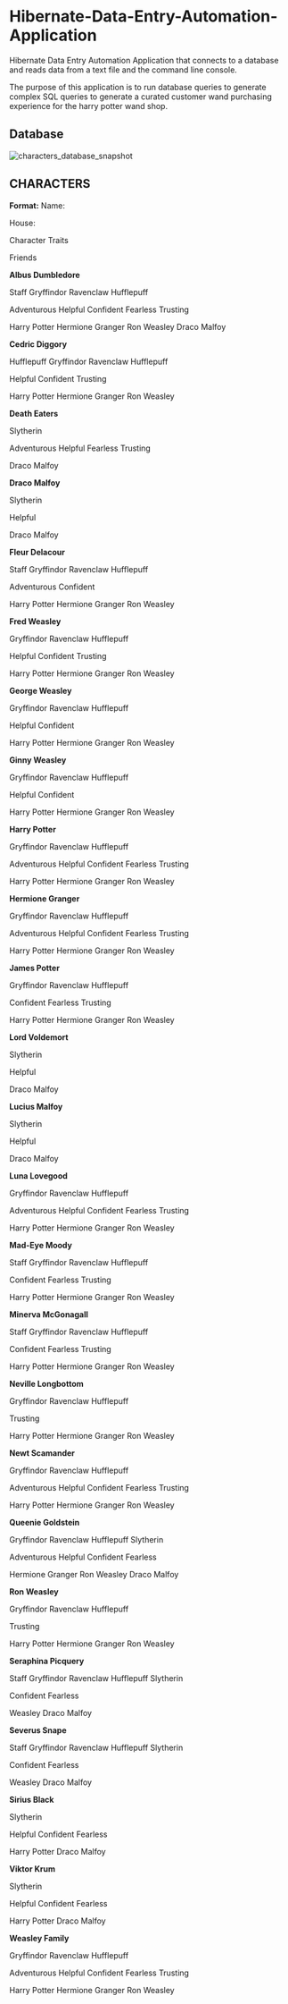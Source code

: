 # Hibernate-Data-Entry-Automation-Application
Hibernate Data Entry Automation Application that connects to a database and reads data from a text file and the command line console.

The purpose of this application is to run database queries to generate complex SQL queries to generate a curated customer wand 
purchasing experience for the harry potter wand shop. 
## Database
![characters_database_snapshot](https://github.com/BrianMartinGit/Hibernate-Data-Entry-Automation-Application/blob/master/images/characters_database_snapshot.PNG)
 
## CHARACTERS

**Format:**
Name:

House:

Character Traits

Friends

**Albus Dumbledore**

Staff Gryffindor Ravenclaw Hufflepuff

Adventurous Helpful Confident Fearless Trusting

Harry Potter Hermione Granger Ron Weasley Draco Malfoy

**Cedric Diggory**

Hufflepuff Gryffindor Ravenclaw Hufflepuff

Helpful Confident Trusting

Harry Potter Hermione Granger Ron Weasley

**Death Eaters**

Slytherin

Adventurous Helpful Fearless Trusting

Draco Malfoy


**Draco Malfoy**

Slytherin

Helpful 

Draco Malfoy



**Fleur Delacour**

Staff Gryffindor Ravenclaw Hufflepuff

Adventurous Confident

Harry Potter Hermione Granger Ron Weasley

 
**Fred Weasley**

Gryffindor Ravenclaw Hufflepuff

Helpful Confident Trusting

Harry Potter Hermione Granger Ron Weasley

**George Weasley**

Gryffindor Ravenclaw Hufflepuff

Helpful Confident

Harry Potter Hermione Granger Ron Weasley
 
**Ginny Weasley**

Gryffindor Ravenclaw Hufflepuff

Helpful Confident

Harry Potter Hermione Granger Ron Weasley
 
**Harry Potter**

Gryffindor Ravenclaw Hufflepuff

Adventurous Helpful Confident Fearless Trusting

Harry Potter Hermione Granger Ron Weasley

**Hermione Granger**

Gryffindor Ravenclaw Hufflepuff

Adventurous Helpful Confident Fearless Trusting

Harry Potter Hermione Granger Ron Weasley

**James Potter**

Gryffindor Ravenclaw Hufflepuff

Confident Fearless Trusting

Harry Potter Hermione Granger Ron Weasley


**Lord Voldemort**

Slytherin

Helpful 

Draco Malfoy

**Lucius Malfoy**

Slytherin

Helpful 

Draco Malfoy

**Luna Lovegood**

Gryffindor Ravenclaw Hufflepuff

Adventurous Helpful Confident Fearless Trusting

Harry Potter Hermione Granger Ron Weasley

**Mad-Eye Moody**

Staff Gryffindor Ravenclaw Hufflepuff

Confident Fearless Trusting

Harry Potter Hermione Granger Ron Weasley

**Minerva McGonagall**

Staff Gryffindor Ravenclaw Hufflepuff

Confident Fearless Trusting

Harry Potter Hermione Granger Ron Weasley

**Neville Longbottom**

Gryffindor Ravenclaw Hufflepuff

Trusting

Harry Potter Hermione Granger Ron Weasley

**Newt Scamander**

Gryffindor Ravenclaw Hufflepuff

Adventurous Helpful Confident Fearless Trusting

Harry Potter Hermione Granger Ron Weasley

**Queenie Goldstein**

Gryffindor Ravenclaw Hufflepuff Slytherin

Adventurous Helpful Confident Fearless

 Hermione Granger Ron Weasley Draco Malfoy

**Ron Weasley**

Gryffindor Ravenclaw Hufflepuff

Trusting

Harry Potter Hermione Granger Ron Weasley

**Seraphina Picquery**

Staff Gryffindor Ravenclaw Hufflepuff Slytherin

Confident Fearless

Weasley Draco Malfoy

**Severus Snape**

Staff Gryffindor Ravenclaw Hufflepuff Slytherin

Confident Fearless

Weasley Draco Malfoy

**Sirius Black**

Slytherin

Helpful Confident Fearless

Harry Potter Draco Malfoy

**Viktor Krum**

Slytherin

Helpful Confident Fearless

Harry Potter Draco Malfoy


**Weasley Family**

Gryffindor Ravenclaw Hufflepuff

Adventurous Helpful Confident Fearless Trusting

Harry Potter Hermione Granger Ron Weasley

